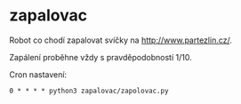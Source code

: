 # zapalovac
Robot co chodí zapalovat svíčky na http://www.partezlin.cz/. 

Zapálení proběhne vždy s pravděpodobností 1/10. 


Cron nastavení:

```
0 * * * * python3 zapalovac/zapolovac.py
```